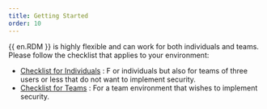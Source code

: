 ```yaml
---
title: Getting Started
order: 10
---
```

{{ en.RDM }} is highly flexible and can work for both individuals and teams. Please follow the checklist that applies to your environment:  

* [Checklist for Individuals](/rdm/mac/getting-started/checklist-individuals/) : F or individuals but also for teams of three users or less that do not want to implement security. 
* [Checklist for Teams](/rdm/mac/getting-started/checklist-teams/) : For a team environment that wishes to implement security. 
